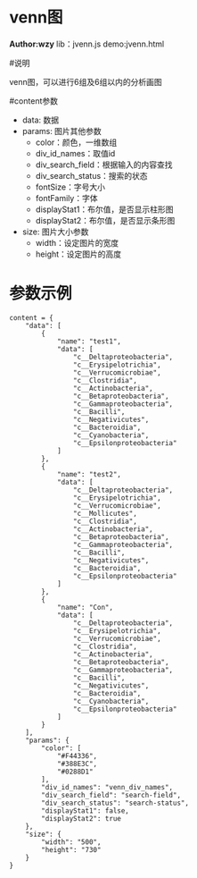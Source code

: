 venn图
=========
**Author:wzy**
lib：jvenn.js
demo:jvenn.html

#说明

venn图，可以进行6组及6组以内的分析画图


#content参数

* data: 数据
* params: 图片其他参数
	+ color：颜色，一维数组
	+ div_id_names：取值id
	+ div_search_field：根据输入的内容查找
	+ div_search_status：搜索的状态
	+ fontSize：字号大小
	+ fontFamily：字体
	+ displayStat1：布尔值，是否显示柱形图
	+ displayStat2：布尔值，是否显示条形图
* size: 图片大小参数
	+ width：设定图片的宽度
	+ height：设定图片的高度

# 参数示例

```
content = {
    "data": [
        {
            "name": "test1",
            "data": [
                "c__Deltaproteobacteria",
                "c__Erysipelotrichia",
                "c__Verrucomicrobiae",
                "c__Clostridia",
                "c__Actinobacteria",
                "c__Betaproteobacteria",
                "c__Gammaproteobacteria",
                "c__Bacilli",
                "c__Negativicutes",
                "c__Bacteroidia",
                "c__Cyanobacteria",
                "c__Epsilonproteobacteria"
            ]
        },
        {
            "name": "test2",
            "data": [
                "c__Deltaproteobacteria",
                "c__Erysipelotrichia",
                "c__Verrucomicrobiae",
                "c__Mollicutes",
                "c__Clostridia",
                "c__Actinobacteria",
                "c__Betaproteobacteria",
                "c__Gammaproteobacteria",
                "c__Bacilli",
                "c__Negativicutes",
                "c__Bacteroidia",
                "c__Epsilonproteobacteria"
            ]
        },
        {
            "name": "Con",
            "data": [
                "c__Deltaproteobacteria",
                "c__Erysipelotrichia",
                "c__Verrucomicrobiae",
                "c__Clostridia",
                "c__Actinobacteria",
                "c__Betaproteobacteria",
                "c__Gammaproteobacteria",
                "c__Bacilli",
                "c__Negativicutes",
                "c__Bacteroidia",
                "c__Cyanobacteria",
                "c__Epsilonproteobacteria"
            ]
        }
    ],
    "params": {
        "color": [
            "#F44336",
            "#388E3C",
            "#0288D1"
        ],
        "div_id_names": "venn_div_names",
        "div_search_field": "search-field",
        "div_search_status": "search-status",
        "displayStat1": false,
        "displayStat2": true
    },
    "size": {
        "width": "500",
        "height": "730"
    }
}
```